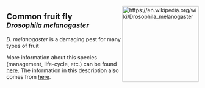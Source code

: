 <img 
title="https://en.wikipedia.org/wiki/Drosophila_melanogaster"
src="https://upload.wikimedia.org/wikipedia/commons/9/95/Drosophila_melanogaster_Proboscis.jpg" 
height="200"
class="center"
align="right">

## Common fruit fly <br><sup>*Drosophila melanogaster*</sup>

_D. melanogaster_ is a damaging pest for many types of fruit

More information about this species (management, life-cycle, etc.) can be found [here](http://ipm.ucanr.edu/PMG/r302301611.html). The information in this description also comes from [here](http://ipm.ucanr.edu/PMG/r302301611.html).


<!--stackedit_data:
eyJoaXN0b3J5IjpbLTEyODA3NjcyOTAsLTE1OTAxNDg0MjEsLT
IwMzI0NjI5MzMsOTIyMDIxNjM2XX0=
-->